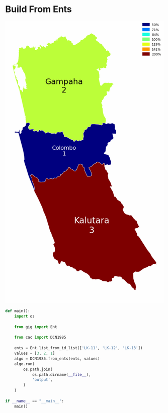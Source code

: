 # Build From Ents

<p  align="center">
    <img src="https://raw.githubusercontent.com/nuuuwan/continuous_area_cartograms/main/examples/build_from_ents/output/animated.gif" alt="https://raw.githubusercontent.com/nuuuwan/continuous_area_cartograms/main/examples/build_from_ents/output/animated.gif"  />
</p>

```python
def main():
    import os

    from gig import Ent

    from cac import DCN1985

    ents = Ent.list_from_id_list(['LK-11', 'LK-12', 'LK-13'])
    values = [3, 2, 1]
    algo = DCN1985.from_ents(ents, values)
    algo.run(
        os.path.join(
            os.path.dirname(__file__),
            'output',
        )
    )

if __name__ == "__main__":
    main()

```
